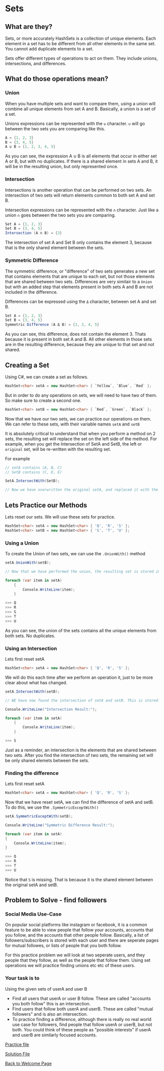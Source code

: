 # Sets

## What are they?

Sets, or more accurately HashSets is a collection of unique elements. Each element in a set has to be different from all other elements in the same set. You cannot add duplicate elements to a set.

Sets offer different types of operations to act on them. They include unions, intersections, and differences.

## What do those operations mean?

### Union

When you have multiple sets and want to compare them, using a union will combine all unique elements from set A and B. Basically, a union is a set of a set.

Unions expressions can be represented with the `∪` character. `∪` will go between the two sets you are comparing like this.

```csharp
A = {1, 2, 3}
B = {3, 4, 5}
A ∪ B = {1, 2, 3, 4, 5}
```

As you can see, the expression A ∪ B is all elements that occur in either set A or B, but with no duplicates. If there is a shared element in sets A and B, it will be in the resulting union, but only represented once.

### Intersection

Intersections is another operation that can be performed on two sets. An intersection of two sets will return elements common to both set A and set B.

Intersection expressions can be represented with the `∩` character. Just like a union `∩` goes between the two sets you are comparing.

```csharp
Set A = {1, 2, 3}
Set B = {3, 4, 5}
Intersection (A ∩ B) = {3}
```

The intersection of set A and Set B only contains the element 3, because that is the only shared element between the sets.

### Symmetric Difference

The symmetric difference, or "difference" of two sets generates a new set that contains elements that are unique to each set, but not those elements that are shared between two sets. Differences are very similair to a `Union` but with an added step that elements present in both sets A and B are not included in the difference.

Differences can be expressed using the `Δ` character, between set A and set B.

```csharp
Set A = {1, 2, 3}
Set B = {3, 4, 5}
Symmetric Difference (A Δ B) = {1, 2, 4, 5}
```

As you can see, this difference, does not contain the element 3. Thats because it is present in both set A and B. All other elements in those sets are in the resulting difference, because they are unique to that set and not shared.

## Creating a Set

Using C#, we can create a set as follows.

```csharp
HashSet<char> setA = new HashSet<char> { `Yellow`, `Blue`, `Red` };
```

But in order to do any operations on sets, we will need to have two of them. So make sure to create a second one.

```csharp
HashSet<char> setB = new HashSet<char> { `Red`, `Green`, `Black` };
```

Now that we have our two sets, we can practice our operations on them. We can refer to these sets, with their variable names `setA` and `setB`

It is absolutely critical to understand that when you perform a method on 2 sets, the resulting set will replace the set on the left side of the method. For example, when you get the Intersection of SetA and SetB, the left or `original` set, will be re-written with the resulting set.

For example

```csharp
// setA contains (A, B, C)
// SetB contains (C, D, E)

SetA.IntersectWith(SetB);

// Now we have overwritten the original setA, and replaced it with the intersecting. setA now contains only the element (3). setB remains unchanged
```

## Lets Practice our Methods

Lets reset our sets. We will use these sets for practice.

```csharp
HashSet<char> setA = new HashSet<char> { 'Q', 'R', 'S' };
HashSet<char> setB = new HashSet<char> { 'S', 'T', 'U' };
```

### Using a Union

To create the Union of two sets, we can use the `.UnionWith()` method

```csharp
setA.UnionWith(setB);

// Now that we have performed the union, the resulting set is stored in setA

foreach (var item in setA)
    {
        Console.WriteLine(item);
    }

>>> Q
>>> R
>>> S
>>> T
>>> U
```

As you can see, the union of the sets contains all the unique elements from both sets. No duplicates.

### Using an Intersection

Lets first reset setA

``` csharp
HashSet<char> setA = new HashSet<char> { 'Q', 'R', 'S' };
```

We will do this each time after we perform an operation it, just to be more clear about what has changed.

```csharp
setA.IntersectWith(setB);

// WE have now found the intersection of setA and setB. This is stored in the new `setA`

Console.WriteLine("Intersection Result:");

foreach (var item in setA)
    {
        Console.WriteLine(item);
    }

>>> S
```

Just as a reminder, an intersection is the elements that are shared between two sets. After you find the intersection of two sets, the remaining set will be only shared elemets between the sets.

### Finding the difference

Lets first reset setA

``` csharp
HashSet<char> setA = new HashSet<char> { 'Q', 'R', 'S' };
```

Now that we have reset setA, we can find the difference of setA and setB. To do this, we use the `.SymmetricExceptWith()`

```csharp
setA.SymmetricExceptWith(setB);

Console.WriteLine("Symmetric Difference Result:");

foreach (var item in setA)
{
    Console.WriteLine(item);
}

>>> Q
>>> R
>>> T
>>> U
```

Notice that `S` is missing. That is because it is the shared element between the original setA and setB.

## Problem to Solve - find followers

### Social Media Use-Case

On popular social platforms like instagram or facebook, it is a common feature to be able to view people that follow your accounts, accounts that you follow, and the accounts that other people follow. Basically, a list of followers/subscribers is stored with each user and there are seperate pages for mutual followes, or lists of people that you both follow.

For this practice problem we will look at two seperate users, and they people that they follow, as well as the people that follow them. Using set operations we will practice finding unions etc etc of these users.

### Your task is to

Using the given sets of userA and user B

* Find all users that userA or user B follow. These are called "accounts you both follow" this is an intersection.
* Find users that follow both userA and userB. These are called "mutual followers" and is also an intersection.
* To practice finding a difference, although there is really no real world use case for followers, find people that follow userA or userB, but not both. You could think of these people as "possible interests" if userA and userB are similarly focused accounts.

[Practice file](../datafinal\sets-problem\Program.cs)

[Solution File](../datafinal\stacks-problem\solution\Solution.cs)

[Back to Welcome Page](welcome.md)
